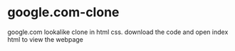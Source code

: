 # google.com-clone
 google.com lookalike clone in html css.
 download the code and open index html to view the webpage
